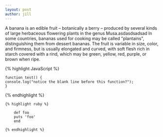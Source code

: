 ```yaml
---
layout: post
author: jill
---
```

A banana is an edible fruit – botanically a berry – produced by several kinds
of large herbaceous flowering plants in the genus Musa.asdasdsadsad
In some countries, bananas used for cooking may be called "plantains",
distinguishing them from dessert bananas. The fruit is variable in size, color,
and firmness, but is usually elongated and curved, with soft flesh rich in
starch covered with a rind, which may be green, yellow, red, purple, or brown
when ripe.

{% highlight JavaScript %}

    function test() {
    console.log("notice the blank line before this function?");
    }
    
{% endhighlight %}


    {% highlight ruby %}

        def foo
        puts 'foo'
        end

    {% endhighlight %}
